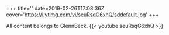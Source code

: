 +++
title=''
date=2019-02-26T17:08:36Z
cover='https://i.ytimg.com/vi/seuRsqG6xhQ/sddefault.jpg'
+++

All content belongs to GlennBeck.
{{< youtube seuRsqG6xhQ >}}
